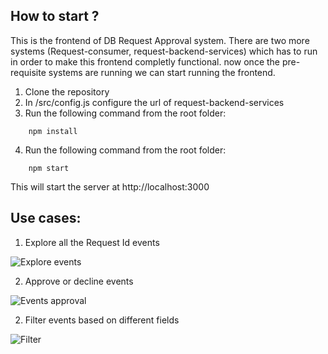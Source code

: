 ## How to start ?

This is the frontend of DB Request Approval  system. There are two more systems (Request-consumer, request-backend-services) which has to run in order to make this frontend completly functional.
now once the pre-requisite systems are running we can start running the frontend.

1. Clone the repository
2. In /src/config.js configure the url of request-backend-services
3. Run the following command from the root folder:
```
    npm install
```
4. Run the following command from the root folder:
```
    npm start 
```
This will start the server at http://localhost:3000



## Use cases:

1. Explore all the Request Id events

![Explore events](./screenshots/explore.png?raw=true "Explore events")

2. Approve or decline events

![Events approval](./screenshots/approve-decline.png?raw=true "Events approval")

2. Filter events based on different fields

![Filter](./screenshots/filter.png?raw=true "Filter")
